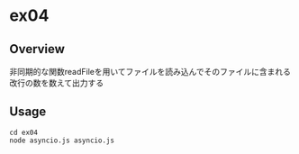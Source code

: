 # ex04

## Overview
非同期的な関数readFileを用いてファイルを読み込んでそのファイルに含まれる改行の数を数えて出力する

## Usage
```
cd ex04
node asyncio.js asyncio.js
```